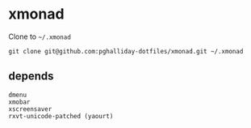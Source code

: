 # xmonad

Clone to `~/.xmonad`

```
git clone git@github.com:pghalliday-dotfiles/xmonad.git ~/.xmonad
```

## depends

```
dmenu
xmobar
xscreensaver
rxvt-unicode-patched (yaourt)
```
